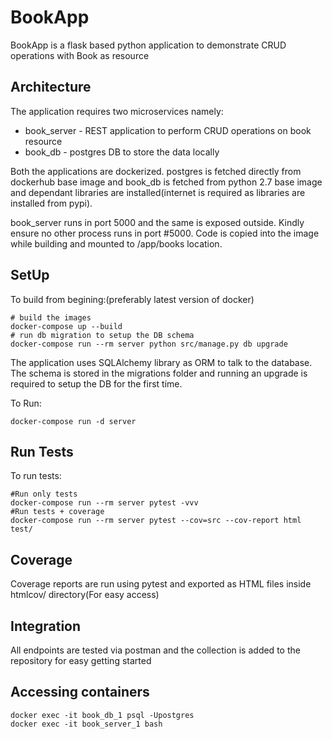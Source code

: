 # BookApp

BookApp is a flask based python application to demonstrate CRUD operations with Book as resource

## Architecture

The application requires two microservices namely:
* book_server - REST application to perform CRUD operations on book resource
* book_db - postgres DB to store the data locally

Both the applications are dockerized. postgres is fetched directly from dockerhub base image and book_db is fetched from python 2.7 base image and dependant libraries are installed(internet is required as libraries are installed from pypi).

book_server runs in port 5000 and the same is exposed outside. Kindly ensure no other process runs in port #5000. Code is copied into the image while building and mounted to /app/books location.


## SetUp

To build from begining:(preferably latest version of docker)

```
# build the images
docker-compose up --build
# run db migration to setup the DB schema
docker-compose run --rm server python src/manage.py db upgrade
```
The application uses SQLAlchemy library as ORM to talk to the database. The schema is stored in the migrations folder and running an upgrade is required to setup the DB for the first time.

To Run:
```
docker-compose run -d server
```

## Run Tests
To run tests:
```
#Run only tests
docker-compose run --rm server pytest -vvv
#Run tests + coverage
docker-compose run --rm server pytest --cov=src --cov-report html test/
```

## Coverage
Coverage reports are run using pytest and exported as HTML files inside htmlcov/ directory(For easy access)

## Integration
All endpoints are tested via postman and the collection is added to the repository for easy getting started

## Accessing containers
```
docker exec -it book_db_1 psql -Upostgres
docker exec -it book_server_1 bash
```
